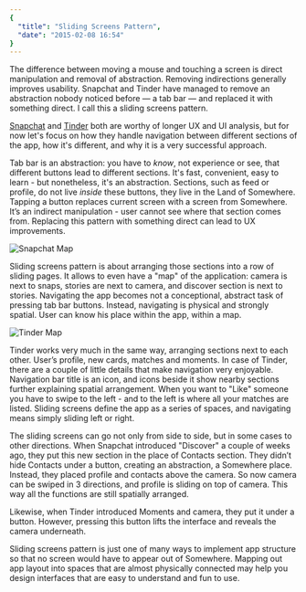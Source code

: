 ```yaml
---
{
  "title": "Sliding Screens Pattern",
  "date": "2015-02-08 16:54"
}
---
```


The difference between moving a mouse and touching a screen is direct manipulation and removal of abstraction. Removing indirections generally improves usability. Snapchat and Tinder have managed to remove an abstraction nobody noticed before — a tab bar — and replaced it with something direct. I call this a sliding screens pattern.

[Snapchat](https://www.snapchat.com) and [Tinder](http://www.gotinder.com) both are worthy of longer UX and UI analysis, but for now let's focus on how they handle navigation between different sections of the app, how it's different, and why it is a very successful approach.

Tab bar is an abstraction: you have to *know*, not experience or see, that different buttons lead to different sections. It's fast, convenient, easy to learn - but nonetheless, it's an abstraction. Sections, such as feed or profile, do not live *inside* these buttons, they live in the Land of Somewhere. Tapping a button replaces current screen with a screen from Somewhere. It’s an indirect manipulation - user cannot see where that section comes from. Replacing this pattern with something direct can lead to UX improvements.

![Snapchat Map](/journal/2015/02/08/sliding-screens-pattern/snapchat.png)

Sliding screens pattern is about arranging those sections into a row of sliding pages. It allows to even have a "map" of the application: camera is next to snaps, stories are next to camera, and discover section is next to stories. Navigating the app becomes not a conceptional, abstract task of pressing tab bar buttons. Instead, navigating is physical and strongly spatial. User can know his place within the app, within a map.

![Tinder Map](/journal/2015/02/08/sliding-screens-pattern/tinder.png)

Tinder works very much in the same way, arranging sections next to each other. User’s profile, new cards, matches and moments. In case of Tinder, there are a couple of little details that make navigation very enjoyable. Navigation bar title is an icon, and icons beside it show nearby sections further explaining spatial arrangement. When you want to "Like" someone you have to swipe to the left - and to the left is where all your matches are listed. Sliding screens define the app as a series of spaces, and navigating means simply sliding left or right.

The sliding screens can go not only from side to side, but in some cases to other directions. When Snapchat introduced "Discover" a couple of weeks ago, they put this new section in the place of Contacts section. They didn’t hide Contacts under a button, creating an abstraction, a Somewhere place. Instead, they placed profile and contacts above the camera. So now camera can be swiped in 3 directions, and profile is sliding on top of camera. This way all the functions are still spatially arranged.

Likewise, when Tinder introduced Moments and camera, they put it under a button. However, pressing this button lifts the interface and reveals the camera underneath.

Sliding screens pattern is just one of many ways to implement app structure so that no screen would have to appear out of Somewhere. Mapping out app layout into spaces that are almost physically connected may help you design interfaces that are easy to understand and fun to use.
